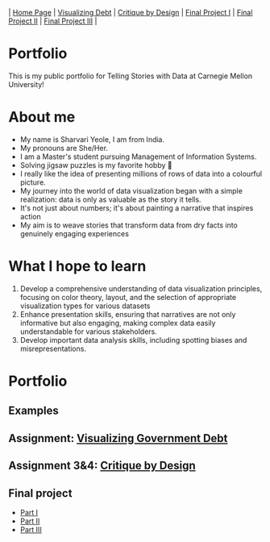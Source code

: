 | [Home Page](https://cmustudent.github.io/tswd-portfolio-templates/) | [Visualizing Debt](visualizing-government-debt) | [Critique by Design](critique-by-design) | [Final Project I](final-project-part-one) | [Final Project II](final-project-part-two) | [Final Project III](final-project-part-three) |

# Portfolio
This is my public portfolio for Telling Stories with Data at Carnegie Mellon University!

# About me
- My name is Sharvari Yeole, I am from India. 
- My pronouns are She/Her.
- I am a Master's student pursuing Management of Information Systems.
- Solving jigsaw puzzles is my favorite hobby 🧩
- I really like the idea of presenting millions of rows of data into a colourful picture.
- My journey into the world of data visualization began with a simple realization: data is only as valuable as the story it tells. 
- It's not just about numbers; it's about painting a narrative that inspires action
- My aim is to weave stories that transform data from dry facts into genuinely engaging experiences


# What I hope to learn 
1. Develop a comprehensive understanding of data visualization principles, focusing on color theory, layout, and the selection of appropriate 
   visualization types for various datasets
2. Enhance presentation skills, ensuring that narratives are not only informative but also engaging, making complex data easily understandable 
   for various stakeholders.
3. Develop important data analysis skills, including spotting biases and misrepresentations.

# Portfolio

## Examples

## Assignment: [Visualizing Government Debt](visualizing-government-debt)

## Assignment 3&4: [Critique by Design](critique-by-design) 

## Final project
 
- [Part I](final-project-part-one)
- [Part II](final-project-part-two)
- [Part III](final-project-part-three)


